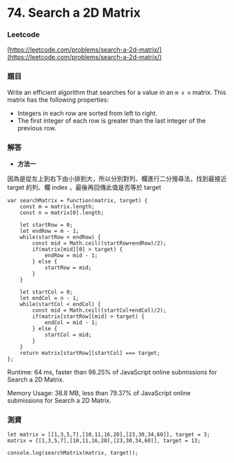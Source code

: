 # 74. Search a 2D Matrix

### Leetcode

[https://leetcode.com/problems/search-a-2d-matrix/](https://leetcode.com/problems/search-a-2d-matrix/)

### 題目

Write an efficient algorithm that searches for a value in an `m x n` matrix. This matrix has the following properties:

* Integers in each row are sorted from left to right.
* The first integer of each row is greater than the last integer of the previous row.

### 解答 <a href="#ti-jie" id="ti-jie"></a>

* **方法一**

因為是從左上到右下由小排到大，所以分別對列、欄進行二分搜尋法，找到最接近 target 的列、欄 index ，最後再回傳此值是否等於 target

```
var searchMatrix = function(matrix, target) {
    const m = matrix.length;
    const n = matrix[0].length;
    
    let startRow = 0;
    let endRow = m - 1;
    while(startRow < endRow) {
        const mid = Math.ceil((startRow+endRow)/2);
        if(matrix[mid][0] > target) {
            endRow = mid - 1;
        } else {
            startRow = mid;
        }
    }
    
    let startCol = 0;
    let endCol = n - 1;
    while(startCol < endCol) {
        const mid = Math.ceil((startCol+endCol)/2);
        if(matrix[startRow][mid] > target) {
            endCol = mid - 1;
        } else {
            startCol = mid;
        }
    }
    return matrix[startRow][startCol] === target;
};
```

Runtime: 64 ms, faster than 98.25% of JavaScript online submissions for Search a 2D Matrix.

Memory Usage: 38.8 MB, less than 79.37% of JavaScript online submissions for Search a 2D Matrix.

### 測資

```
let matrix = [[1,3,5,7],[10,11,16,20],[23,30,34,60]], target = 3;
matrix = [[1,3,5,7],[10,11,16,20],[23,30,34,60]], target = 13;

console.log(searchMatrix(matrix, target));
```

